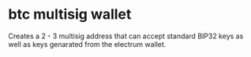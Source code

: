 # btc multisig wallet

Creates a 2 - 3 multisig address that can accept standard BIP32 keys as well as keys genarated from the electrum wallet.
